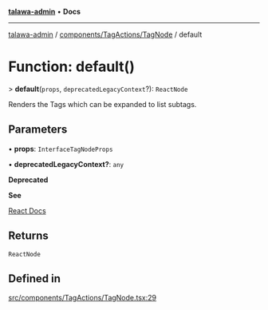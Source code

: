 [**talawa-admin**](../../../../README.md) • **Docs**

***

[talawa-admin](../../../../modules.md) / [components/TagActions/TagNode](../README.md) / default

# Function: default()

\> **default**(`props`, `deprecatedLegacyContext`?): `ReactNode`

Renders the Tags which can be expanded to list subtags.

## Parameters

• **props**: `InterfaceTagNodeProps`

• **deprecatedLegacyContext?**: `any`

**Deprecated**

**See**

[React Docs](https://legacy.reactjs.org/docs/legacy-context.html#referencing-context-in-lifecycle-methods)

## Returns

`ReactNode`

## Defined in

[src/components/TagActions/TagNode.tsx:29](https://github.com/PalisadoesFoundation/talawa-admin/blob/4bef0939e3fab4672bfd3599312195b8557e01a3/src/components/TagActions/TagNode.tsx#L29)
